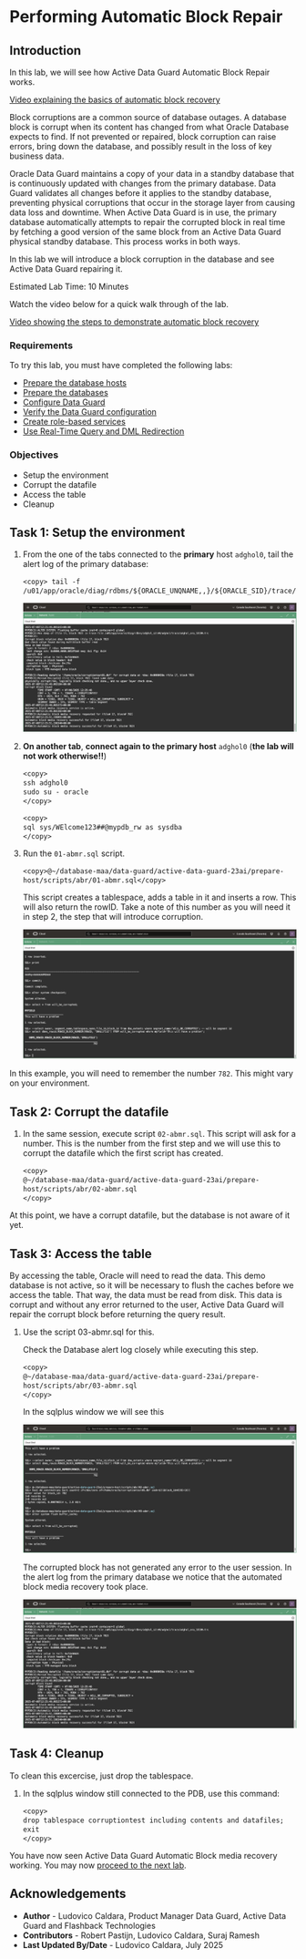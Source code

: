 # Performing Automatic Block Repair

## Introduction
In this lab, we will see how Active Data Guard Automatic Block Repair works.

[Video explaining the basics of automatic block recovery](youtube:WFoTNPgKll4)

Block corruptions are a common source of database outages. A database block is corrupt when its content has changed from what Oracle Database expects to find. If not prevented or repaired, block corruption can raise errors, bring down the database, and possibly result in the loss of key business data.

Oracle Data Guard maintains a copy of your data in a standby database that is continuously updated with changes from the primary database. Data Guard validates all changes before it applies to the standby database, preventing physical corruptions that occur in the storage layer from causing data loss and downtime. When Active Data Guard is in use, the primary database automatically attempts to repair the corrupted block in real time by fetching a good version of the same block from an Active Data Guard physical standby database. This process works in both ways.

In this lab we will introduce a block corruption in the database and see Active Data Guard repairing it.

Estimated Lab Time: 10 Minutes

Watch the video below for a quick walk through of the lab.

[Video showing the steps to demonstrate automatic block recovery](videohub:1_nl43temm)


### Requirements
To try this lab, you must have completed the following labs:
* [Prepare the database hosts](../prepare-host/prepare-host.md)
* [Prepare the databases](../prepare-db/prepare-db.md)
* [Configure Data Guard](../configure-dg/configure-dg.md)
* [Verify the Data Guard configuration](../verify-dg/verify-dg.md)
* [Create role-based services](../create-services/create-services.md)
* [Use Real-Time Query and DML Redirection](../real-time-query-dml/real-time-query-dml.md)


### Objectives
* Setup the environment
* Corrupt the datafile
* Access the table
* Cleanup


## Task 1: Setup the environment

1. From the one of the tabs connected to the **primary** host `adghol0`, tail the alert log of the primary database:

    ````
    <copy> tail -f  /u01/app/oracle/diag/rdbms/${ORACLE_UNQNAME,,}/${ORACLE_SID}/trace/alert_${ORACLE_SID}.log</copy>
    ````

    ![Screenshot of the cloud shell showing the alert log of the primary database](./images/abmr-alert-primary.png)  

2. **On another tab**, **connect again to the primary host** `adghol0` (**the lab will not work otherwise!!**)
    ````
    <copy>
    ssh adghol0
    sudo su - oracle
    </copy>
    ````

    ````
    <copy>
    sql sys/WElcome123##@mypdb_rw as sysdba
    </copy>
    ````

3. Run the `01-abmr.sql` script.
    ````
    <copy>@~/database-maa/data-guard/active-data-guard-23ai/prepare-host/scripts/abr/01-abmr.sql</copy>
    ````

    This script creates a tablespace, adds a table in it and inserts a row. This will also return the rowID. Take a note of this number as you will need it in step 2, the step that will introduce corruption.

    ![Output of the steps that show the block number containing the inserted row.](./images/abmr-prepare.png)  

In this example, you will need to remember the number `782`. This might vary on your environment.

## Task 2: Corrupt the datafile
1. In the same session, execute script `02-abmr.sql`.
    This script will ask for a number. This is the number from the first step and we will use this to corrupt the datafile which the first script has created.

    ````
    <copy>
    @~/database-maa/data-guard/active-data-guard-23ai/prepare-host/scripts/abr/02-abmr.sql
    </copy>
    ````


At this point, we have a corrupt datafile, but the database is not aware of it yet.


## Task 3: Access the table

By accessing the table, Oracle will need to read the data. This demo database is not active, so it will be necessary to flush the caches before we access the table. That way, the data must be read from disk. This data is corrupt and without any error returned to the user, Active Data Guard will repair the corrupt block before returning the query result.

1. Use the script 03-abmr.sql for this.

    Check the Database alert log closely while executing this step.

    ````
    <copy>
    @~/database-maa/data-guard/active-data-guard-23ai/prepare-host/scripts/abr/03-abmr.sql
    </copy>
    ````

    In the sqlplus window we will see this

    ![Despite the corruption, the select had no errors](./images/abmr-corrupt.png)  

    The corrupted block has not generated any error to the user session. In the alert log from the primary database we notice that the automated block media recovery took place.

    ![The recovery happening automatically as seen in the alert log](./images/abmr-alert-recovery.png)  

## Task 4: Cleanup

To clean this excercise, just drop the tablespace.
1. In the sqlplus window still connected to the PDB, use this command:

    ````
    <copy>
    drop tablespace corruptiontest including contents and datafiles;
    exit
    </copy>
    ````

You have now seen Active Data Guard Automatic Block media recovery working. You may now [proceed to the next lab](#next).


## Acknowledgements

- **Author** - Ludovico Caldara, Product Manager Data Guard, Active Data Guard and Flashback Technologies
- **Contributors** - Robert Pastijn, Ludovico Caldara, Suraj Ramesh
- **Last Updated By/Date** -  Ludovico Caldara, July 2025
